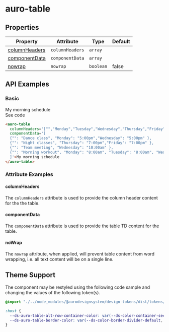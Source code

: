 <!-- AURO-GENERATED-CONTENT:START (FILE:src=../docs/api.md) -->
<!-- The below content is automatically added from ../docs/api.md -->

# auro-table

## Properties

| Property        | Attribute       | Type      | Default |
|-----------------|-----------------|-----------|---------|
| [columnHeaders](#columnHeaders) | `columnHeaders` | `array`   |         |
| [componentData](#componentData) | `componentData` | `array`   |         |
| [nowrap](#nowrap)        | `nowrap`        | `boolean` | false   |
<!-- AURO-GENERATED-CONTENT:END -->

## API Examples

### Basic

<div class="exampleWrapper">
  <!-- AURO-GENERATED-CONTENT:START (FILE:src=../apiExamples/basic.html) -->
  <!-- The below content is automatically added from ../apiExamples/basic.html -->
  <auro-table
    columnHeaders='["","Monday","Tuesday","Wednesday","Thursday","Friday","Saturday","Sunday"]'
    componentData='[
    {"": "Dance class", "Monday": "5:00pm","Wednesday": "5:00pm" },
    {"": "Night classes", "Thursday": "7:00pm","Friday": "7:00pm" },
    {"": "Team meeting", "Wednesday": "10:00am" },
    {"": "Morning workout", "Monday": "8:00am", "Tuesday": "8:00am", "Wednesday": "8:00am", "Thursday": "8:00am", "Friday": "8:00am" }
    ]'>My morning schedule
  </auro-table>
  <!-- AURO-GENERATED-CONTENT:END -->
</div>
<auro-accordion alignRight>
  <span slot="trigger">See code</span>
<!-- AURO-GENERATED-CONTENT:START (CODE:src=../apiExamples/basic.html) -->
<!-- The below code snippet is automatically added from ../apiExamples/basic.html -->

```html
<auro-table
  columnHeaders='["","Monday","Tuesday","Wednesday","Thursday","Friday","Saturday","Sunday"]'
  componentData='[
  {"": "Dance class", "Monday": "5:00pm","Wednesday": "5:00pm" },
  {"": "Night classes", "Thursday": "7:00pm","Friday": "7:00pm" },
  {"": "Team meeting", "Wednesday": "10:00am" },
  {"": "Morning workout", "Monday": "8:00am", "Tuesday": "8:00am", "Wednesday": "8:00am", "Thursday": "8:00am", "Friday": "8:00am" }
  ]'>My morning schedule
</auro-table>
```
<!-- AURO-GENERATED-CONTENT:END -->
</auro-accordion>

### Attribute Examples

#### columnHeaders

The `columnHeaders` attribute is used to provide the column header content for the the table.

</auro-accordion>

#### componentData

The `componentData` attribute is used to provide the table TD content for the table.

#### noWrap

The `nowrap` attribute, when applied, will prevent table content from word wrapping, i.e. all text content will be on a single line.

</auro-accordion>

## Theme Support

The component may be restyled using the following code sample and changing the values of the following token(s).

<!-- AURO-GENERATED-CONTENT:START (CODE:src=./../src/tokens.scss) -->
<!-- The below code snippet is automatically added from ./../src/tokens.scss -->

```scss
@import "./../node_modules/@aurodesignsystem/design-tokens/dist/tokens/SCSSVariables";

:host {
  --ds-auro-table-alt-row-container-color: var(--ds-color-container-secondary-default, #{$ds-color-container-secondary-default});
  --ds-auro-table-border-color: var(--ds-color-border-divider-default, #{$ds-color-border-divider-default});
}
```
<!-- AURO-GENERATED-CONTENT:END -->
